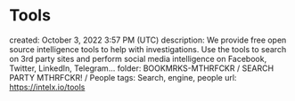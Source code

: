 # Tools

created: October 3, 2022 3:57 PM (UTC)
description: We provide free open source intelligence tools to help with investigations. Use the tools to search on 3rd party sites and perform social media intelligence on Facebook, Twitter, LinkedIn, Telegram...
folder: BOOKMRKS-MTHRFCKR / SEARCH PARTY MTHRFCKR! / People
tags: Search, engine, people
url: https://intelx.io/tools